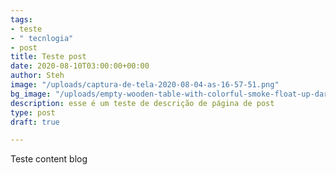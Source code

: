 ```yaml
---
tags:
- teste
- " tecnlogia"
- post
title: Teste post
date: 2020-08-10T03:00:00+00:00
author: Steh
image: "/uploads/captura-de-tela-2020-08-04-as-16-57-51.png"
bg_image: "/uploads/empty-wooden-table-with-colorful-smoke-float-up-dark-background_68495-150.jpg"
description: esse é um teste de descrição de página de post
type: post
draft: true

---
```

Teste content blog